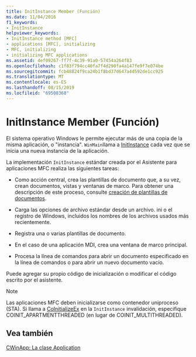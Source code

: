 ```yaml
---
title: InitInstance Member (Función)
ms.date: 11/04/2016
f1_keywords:
- InitInstance
helpviewer_keywords:
- InitInstance method [MFC]
- applications [MFC], initializing
- MFC, initializing
- initializing MFC applications
ms.assetid: 4ef09267-ff7f-4c39-91a0-57454a264f83
ms.openlocfilehash: c1f83f794cc40fa7f4d290fa4a147fe9f7e074be
ms.sourcegitcommit: fcb48824f9ca24b1f8bd37d647a4d592de1cc925
ms.translationtype: MT
ms.contentlocale: es-ES
ms.lasthandoff: 08/15/2019
ms.locfileid: "69508368"
---
```

# <a name="initinstance-member-function"></a>InitInstance Member (Función)

El sistema operativo Windows le permite ejecutar más de una copia de la misma aplicación, o "instancia". `WinMain`llama a [InitInstance](../mfc/reference/cwinapp-class.md#initinstance) cada vez que se inicia una nueva instancia de la aplicación.

La implementación `InitInstance` estándar creada por el Asistente para aplicaciones MFC realiza las siguientes tareas:

- Como acción central, crea las plantillas de documento que, a su vez, crean documentos, vistas y ventanas de marco. Para obtener una descripción de este proceso, consulte [creación de plantillas de documentos](../mfc/document-template-creation.md).

- Carga las opciones de archivo estándar desde un archivo. ini o el registro de Windows, incluidos los nombres de los archivos usados más recientemente.

- Registra una o varias plantillas de documento.

- En el caso de una aplicación MDI, crea una ventana de marco principal.

- Procesa la línea de comandos para abrir un documento especificado en la línea de comandos o para abrir un nuevo documento vacío.

Puede agregar su propio código de inicialización o modificar el código escrito por el asistente.

> [!NOTE]
>  Las aplicaciones MFC deben inicializarse como contenedor uniproceso (STA). Si llama a [CoInitializeEx](/windows/win32/api/combaseapi/nf-combaseapi-coinitializeex) en la `InitInstance` invalidación, especifique COINIT_APARTMENTTHREADED (en lugar de COINIT_MULTITHREADED).

## <a name="see-also"></a>Vea también

[CWinApp: La clase Application](../mfc/cwinapp-the-application-class.md)
